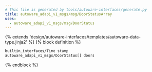 ```yaml
---
# This file is generated by tools/autoware-interfaces/generate.py
title: autoware_adapi_v1_msgs/msg/DoorStatusArray
uses:
  - autoware_adapi_v1_msgs/msg/DoorStatus
---
```


{% extends 'design/autoware-interfaces/templates/autoware-data-type.jinja2' %}
{% block definition %}

```txt
builtin_interfaces/Time stamp
autoware_adapi_v1_msgs/DoorStatus[] doors
```

{% endblock %}

